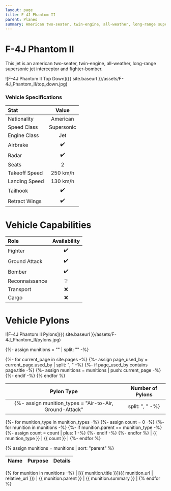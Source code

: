 ```yaml
---
layout: page
title: F-4J Phantom II
parent: Planes
summary: American two-seater, twin-engine, all-weather, long-range supersonic jet interceptor and fighter-bomber.
---
```


# F-4J Phantom II
This jet is an american two-seater, twin-engine, all-weather, long-range supersonic jet interceptor and fighter-bomber.

![F-4J Phantom II Top Down]({{ site.baseurl }}/assets/F-4J_Phantom_II/top_down.jpg)

### Vehicle Specifications

| Stat | Value |
|:-----|:-----:|
| Nationality | American |
| Speed Class | Supersonic |
| Engine Class | Jet |
| Airbrake | ✔️ |
| Radar | ✔️ |
| Seats | 2 |
| Takeoff Speed | 250 km/h |
| Landing Speed | 130 km/h |
| Tailhook | ✔️ |
| Retract Wings | ✔️ |

# Vehicle Capabilities

| Role | Availability |
|:-----|:------------:|
| Fighter | ✔️ |
| Ground Attack | ✔️ |
| Bomber | ✔️ |
| Reconnaissance | ❔ |
| Transport | ❌ |
| Cargo | ❌ |

# Vehicle Pylons

![F-4J Phantom II Pylons]({{ site.baseurl }}/assets/F-4J_Phantom_II/pylons.jpg)

{%- assign munitions = "" | split: "" -%}

{%- for current_page in site.pages -%}
{%- assign page_used_by = current_page.used_by | split: ", " -%}
{%- if page_used_by contains page.title -%}
{%- assign munitions = munitions | push: current_page -%}
{%- endif -%}
{% endfor %}

| Pylon Type | Number of Pylons |
| :---: | :---: |
{%- assign munition_types = "Air-to-Air, Ground-Attack" | split: ", " -%}
{%- for munition_type in munition_types -%}
{%- assign count = 0 -%}
    {%- for munition in munitions -%}
        {%- if munition.parent == munition_type -%}
            {%- assign count = count | plus: 1 -%}
        {%- endif -%}
    {%- endfor %}
    | {{ munition_type }} | {{ count }} |
{%- endfor %}

{% assign munitions = munitions | sort: "parent" %}

| Name | Purpose | Details |
| :---: | :---: | :---: |
{% for munition in munitions -%}
| [{{ munition.title }}]({{ munition.url | relative_url }}) | {{ munition.parent }} | {{ munition.summary }} |
{% endfor %}


